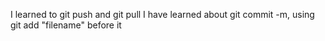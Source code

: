 I learned to git push and git pull
I have learned about git commit -m, using git add "filename" before it

